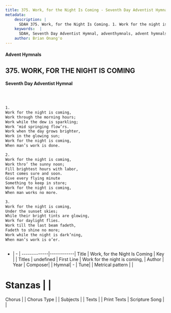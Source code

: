 ```yaml
---
title: 375. Work, for the Night Is Coming - Seventh Day Adventist Hymnal
metadata:
    description: |
      SDAH 375. Work, for the Night Is Coming. 1. Work for the night is coming, Work through the morning hours; Work while the dew is sparkling; Work ‘mid springing flow’rs. Work when the day grows brighter, Work in the glowing sun; Work for the night is coming, When man’s work is done.
    keywords:  |
      SDAH, Seventh Day Adventist Hymnal, adventhymnals, advent hymnals, Work, for the Night Is Coming, Work for the night is coming, 
    author: Brian Onang'o
---
```


#### Advent Hymnals
## 375. WORK, FOR THE NIGHT IS COMING
#### Seventh Day Adventist Hymnal

```txt



1.
Work for the night is coming,
Work through the morning hours;
Work while the dew is sparkling;
Work ‘mid springing flow’rs.
Work when the day grows brighter,
Work in the glowing sun;
Work for the night is coming,
When man’s work is done.

2.
Work for the night is coming,
Work thro’ the sunny noon;
Fill brightest hours with labor,
Rest comes sure and soon.
Give every flying minute
Something to keep in store;
Work for the night is coming,
When man works no more.

3.
Work for the night is coming,
Under the sunset skies;
While their bright tints are glowing,
Work for daylight flies.
Work till the last beam fadeth,
Fadeth to shine no more;
Work while the night is dark’ning,
When man’s work is o’er.



```

- |   -  |
-------------|------------|
Title | Work, for the Night Is Coming |
Key |  |
Titles | undefined |
First Line | Work for the night is coming, |
Author | 
Year | 
Composer|  |
Hymnal|  - |
Tune|  |
Metrical pattern | |
# Stanzas |  |
Chorus |  |
Chorus Type |  |
Subjects |  |
Texts |  |
Print Texts | 
Scripture Song |  |
  
